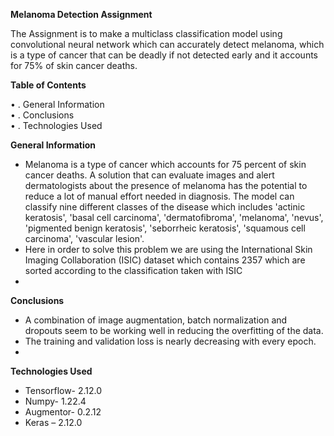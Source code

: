 **Melanoma Detection Assignment** <br>

The Assignment is to make a multiclass classification model using convolutional neural network which can accurately detect melanoma, which is a type of cancer that can be deadly if not detected early and it accounts for 75% of skin cancer deaths.<br>

**Table of Contents**<br>

•	. General Information<br>
•	. Conclusions<br>
•	. Technologies Used<br>

**General Information**<br>

-	Melanoma is a type of cancer which accounts for 75 percent of skin cancer deaths. A solution that can evaluate images and alert dermatologists about the presence of melanoma has the potential to reduce a lot of manual effort needed in diagnosis. The model can classify nine different classes of the disease which includes 'actinic keratosis', 'basal cell carcinoma', 'dermatofibroma', 'melanoma', 'nevus', 'pigmented benign keratosis', 'seborrheic keratosis', 'squamous cell carcinoma', 'vascular lesion'.<br>
-	Here in order to solve this problem we are using the International Skin Imaging Collaboration (ISIC) dataset which contains 2357 which are sorted according to the classification taken with ISIC<br>
-	
**Conclusions**<br>

-	A combination of image augmentation, batch normalization and dropouts seem to be working well in reducing the overfitting of the data.<br>
-	The training and validation loss is nearly decreasing with every epoch. <br> 
-	
**Technologies Used**<br>
-	Tensorflow- 2.12.0<br>
-	Numpy- 1.22.4<br>
-	Augmentor- 0.2.12<br>
-	Keras – 2.12.0<br>
